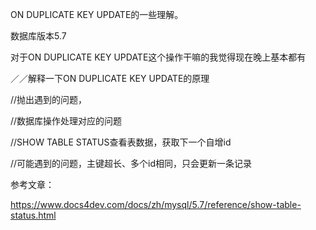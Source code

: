 ON DUPLICATE KEY UPDATE的一些理解。



数据库版本5.7

对于ON DUPLICATE KEY UPDATE这个操作干嘛的我觉得现在晚上基本都有

／／解释一下ON DUPLICATE KEY UPDATE的原理



//抛出遇到的问题，



//数据库操作处理对应的问题



//SHOW TABLE STATUS查看表数据，获取下一个自增id



//可能遇到的问题，主键超长、多个id相同，只会更新一条记录





参考文章：

https://www.docs4dev.com/docs/zh/mysql/5.7/reference/show-table-status.html